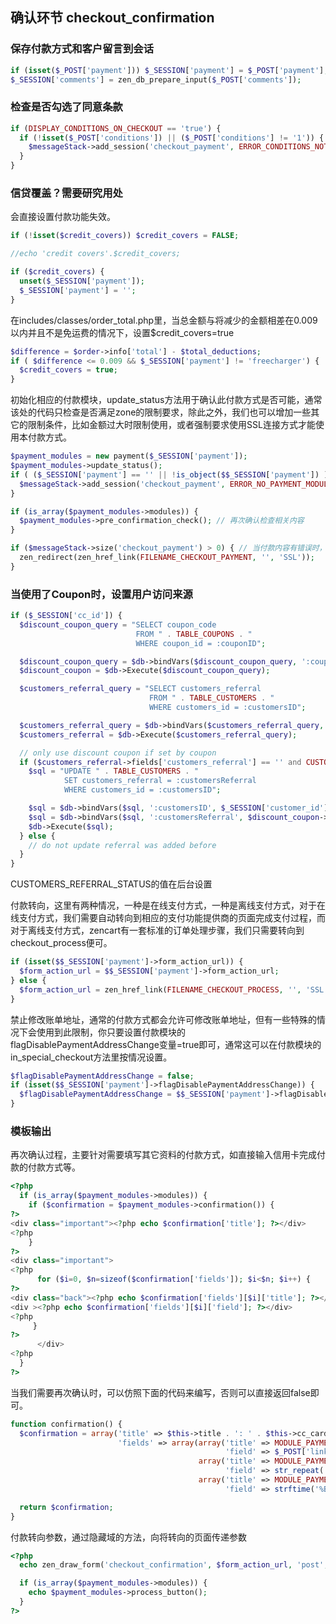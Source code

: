 ## 确认环节 checkout_confirmation

### 保存付款方式和客户留言到会话

```php
if (isset($_POST['payment'])) $_SESSION['payment'] = $_POST['payment'];
$_SESSION['comments'] = zen_db_prepare_input($_POST['comments']);
```

### 检查是否勾选了同意条款

```php
if (DISPLAY_CONDITIONS_ON_CHECKOUT == 'true') {
  if (!isset($_POST['conditions']) || ($_POST['conditions'] != '1')) {
    $messageStack->add_session('checkout_payment', ERROR_CONDITIONS_NOT_ACCEPTED, 'error');
  }
}
```

### 信贷覆盖？需要研究用处

会直接设置付款功能失效。

```php
if (!isset($credit_covers)) $credit_covers = FALSE;

//echo 'credit covers'.$credit_covers;

if ($credit_covers) {
  unset($_SESSION['payment']);
  $_SESSION['payment'] = '';
}
```

在includes/classes/order_total.php里，当总金额与将减少的金额相差在0.009以内并且不是免运费的情况下，设置$credit_covers=true

```php
$difference = $order->info['total'] - $total_deductions;
if ( $difference <= 0.009 && $_SESSION['payment'] != 'freecharger') {
  $credit_covers = true;
}
```

初始化相应的付款模块，update_status方法用于确认此付款方式是否可能，通常该处的代码只检查是否满足zone的限制要求，除此之外，我们也可以增加一些其它的限制条件，比如金额过大时限制使用，或者强制要求使用SSL连接方式才能使用本付款方式。

```php
$payment_modules = new payment($_SESSION['payment']);
$payment_modules->update_status();
if ( ($_SESSION['payment'] == '' || !is_object($$_SESSION['payment']) ) && $credit_covers === FALSE) {
  $messageStack->add_session('checkout_payment', ERROR_NO_PAYMENT_MODULE_SELECTED, 'error');
}

if (is_array($payment_modules->modules)) {
  $payment_modules->pre_confirmation_check(); // 再次确认检查相关内容
}

if ($messageStack->size('checkout_payment') > 0) { // 当付款内容有错误时，会重新返回到付款方式选择环节
  zen_redirect(zen_href_link(FILENAME_CHECKOUT_PAYMENT, '', 'SSL'));
}
```

### 当使用了Coupon时，设置用户访问来源

```php
if ($_SESSION['cc_id']) {
  $discount_coupon_query = "SELECT coupon_code
                            FROM " . TABLE_COUPONS . "
                            WHERE coupon_id = :couponID";

  $discount_coupon_query = $db->bindVars($discount_coupon_query, ':couponID', $_SESSION['cc_id'], 'integer');
  $discount_coupon = $db->Execute($discount_coupon_query);

  $customers_referral_query = "SELECT customers_referral
                               FROM " . TABLE_CUSTOMERS . "
                               WHERE customers_id = :customersID";

  $customers_referral_query = $db->bindVars($customers_referral_query, ':customersID', $_SESSION['customer_id'], 'integer');
  $customers_referral = $db->Execute($customers_referral_query);

  // only use discount coupon if set by coupon
  if ($customers_referral->fields['customers_referral'] == '' and CUSTOMERS_REFERRAL_STATUS == 1) {
    $sql = "UPDATE " . TABLE_CUSTOMERS . "
            SET customers_referral = :customersReferral
            WHERE customers_id = :customersID";

    $sql = $db->bindVars($sql, ':customersID', $_SESSION['customer_id'], 'integer');
    $sql = $db->bindVars($sql, ':customersReferral', $discount_coupon->fields['coupon_code'], 'string');
    $db->Execute($sql);
  } else {
    // do not update referral was added before
  }
}
```

CUSTOMERS_REFERRAL_STATUS的值在后台设置

付款转向，这里有两种情况，一种是在线支付方式，一种是离线支付方式，对于在线支付方式，我们需要自动转向到相应的支付功能提供商的页面完成支付过程，而对于离线支付方式，zencart有一套标准的订单处理步骤，我们只需要转向到checkout_process便可。

```php
if (isset($$_SESSION['payment']->form_action_url)) {
  $form_action_url = $$_SESSION['payment']->form_action_url;
} else {
  $form_action_url = zen_href_link(FILENAME_CHECKOUT_PROCESS, '', 'SSL');
}
```

禁止修改账单地址，通常的付款方式都会允许可修改账单地址，但有一些特殊的情况下会使用到此限制，你只要设置付款模块的flagDisablePaymentAddressChange变量=true即可，通常这可以在付款模块的in_special_checkout方法里按情况设置。

```php
$flagDisablePaymentAddressChange = false;
if (isset($$_SESSION['payment']->flagDisablePaymentAddressChange)) {
  $flagDisablePaymentAddressChange = $$_SESSION['payment']->flagDisablePaymentAddressChange;
}
```

### 模板输出

再次确认过程，主要针对需要填写其它资料的付款方式，如直接输入信用卡完成付款的付款方式等。

```php
<?php
  if (is_array($payment_modules->modules)) {
    if ($confirmation = $payment_modules->confirmation()) {
?>
<div class="important"><?php echo $confirmation['title']; ?></div>
<?php
    }
?>
<div class="important">
<?php
      for ($i=0, $n=sizeof($confirmation['fields']); $i<$n; $i++) {
?>
<div class="back"><?php echo $confirmation['fields'][$i]['title']; ?></div>
<div ><?php echo $confirmation['fields'][$i]['field']; ?></div>
<?php
     }
?>
      </div>
<?php
  }
?>
```

当我们需要再次确认时，可以仿照下面的代码来编写，否则可以直接返回false即可。

```php
function confirmation() {
  $confirmation = array('title' => $this->title . ': ' . $this->cc_card_type,
                        'fields' => array(array('title' => MODULE_PAYMENT_LINKPOINT_API_TEXT_CREDIT_CARD_OWNER,
                                                'field' => $_POST['linkpoint_api_cc_owner']),
                                          array('title' => MODULE_PAYMENT_LINKPOINT_API_TEXT_CREDIT_CARD_NUMBER,
                                                'field' => str_repeat('X', (strlen($this->cc_card_number) - 4)) . substr($this->cc_card_number, -4)),
                                          array('title' => MODULE_PAYMENT_LINKPOINT_API_TEXT_CREDIT_CARD_EXPIRES,
                                                'field' => strftime('%B, %Y', mktime(0,0,0,$_POST['linkpoint_api_cc_expires_month'], 1, '20' . $_POST['linkpoint_api_cc_expires_year'])))));

  return $confirmation;
}
```

付款转向参数，通过隐藏域的方法，向将转向的页面传递参数

```php
<?php
  echo zen_draw_form('checkout_confirmation', $form_action_url, 'post', 'id="checkout_confirmation" onsubmit="submitonce();"');

  if (is_array($payment_modules->modules)) {
    echo $payment_modules->process_button();
  }
?>
```